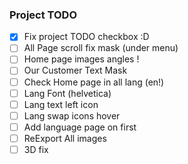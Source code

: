 ### Project TODO
- [x] Fix project TODO checkbox :D
- [ ] All Page scroll fix mask (under menu)
- [ ] Home page images angles !
- [ ] Our Customer Text Mask 
- [ ] Check Home page in all lang (en!)
- [ ] Lang Font (helvetica)
- [ ] Lang text left icon
- [ ] Lang swap icons hover
- [ ] Add language page on first
- [ ] ReExport All images
- [ ] 3D fix
